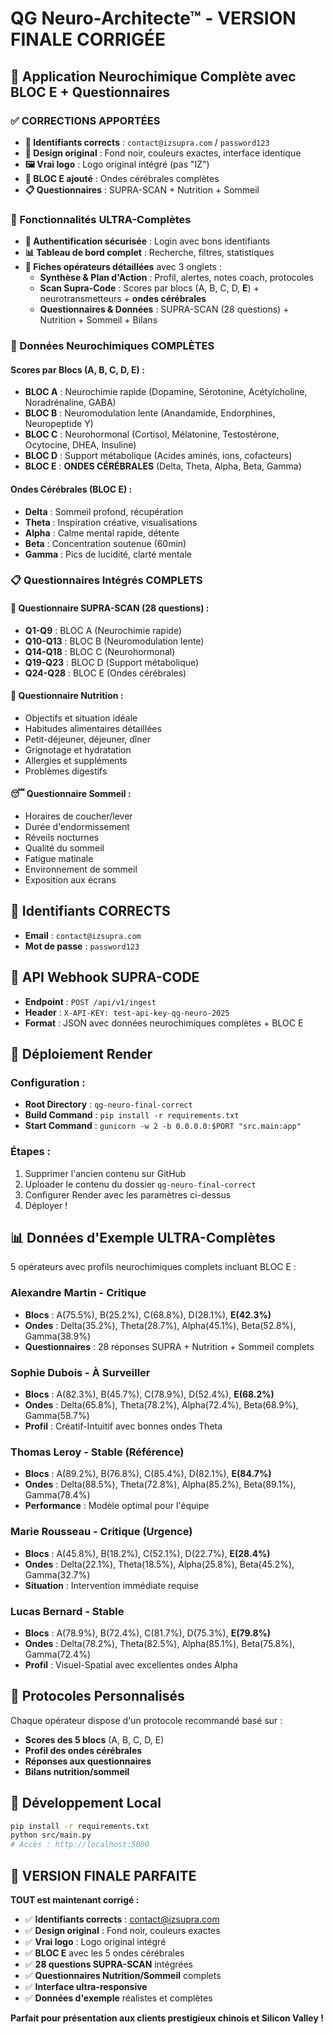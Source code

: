 # QG Neuro-Architecte™ - VERSION FINALE CORRIGÉE

## 🎯 Application Neurochimique Complète avec BLOC E + Questionnaires

### ✅ CORRECTIONS APPORTÉES

- **🔐 Identifiants corrects** : `contact@izsupra.com` / `password123`
- **🎨 Design original** : Fond noir, couleurs exactes, interface identique
- **🖼️ Vrai logo** : Logo original intégré (pas "IZ")
- **🧠 BLOC E ajouté** : Ondes cérébrales complètes
- **📋 Questionnaires** : SUPRA-SCAN + Nutrition + Sommeil

### 🧠 Fonctionnalités ULTRA-Complètes

- **🔐 Authentification sécurisée** : Login avec bons identifiants
- **📊 Tableau de bord complet** : Recherche, filtres, statistiques
- **🧠 Fiches opérateurs détaillées** avec 3 onglets :
  - **Synthèse & Plan d'Action** : Profil, alertes, notes coach, protocoles
  - **Scan Supra-Code** : Scores par blocs (A, B, C, D, **E**) + neurotransmetteurs + **ondes cérébrales**
  - **Questionnaires & Données** : SUPRA-SCAN (28 questions) + Nutrition + Sommeil + Bilans

### 🧪 Données Neurochimiques COMPLÈTES

#### **Scores par Blocs (A, B, C, D, E) :**
- **BLOC A** : Neurochimie rapide (Dopamine, Sérotonine, Acétylcholine, Noradrénaline, GABA)
- **BLOC B** : Neuromodulation lente (Anandamide, Endorphines, Neuropeptide Y)
- **BLOC C** : Neurohormonal (Cortisol, Mélatonine, Testostérone, Ocytocine, DHEA, Insuline)
- **BLOC D** : Support métabolique (Acides aminés, ions, cofacteurs)
- **BLOC E** : **ONDES CÉRÉBRALES** (Delta, Theta, Alpha, Beta, Gamma)

#### **Ondes Cérébrales (BLOC E) :**
- **Delta** : Sommeil profond, récupération
- **Theta** : Inspiration créative, visualisations
- **Alpha** : Calme mental rapide, détente
- **Beta** : Concentration soutenue (60min)
- **Gamma** : Pics de lucidité, clarté mentale

### 📋 Questionnaires Intégrés COMPLETS

#### **🔬 Questionnaire SUPRA-SCAN (28 questions) :**
- **Q1-Q9** : BLOC A (Neurochimie rapide)
- **Q10-Q13** : BLOC B (Neuromodulation lente)
- **Q14-Q18** : BLOC C (Neurohormonal)
- **Q19-Q23** : BLOC D (Support métabolique)
- **Q24-Q28** : BLOC E (Ondes cérébrales)

#### **🍎 Questionnaire Nutrition :**
- Objectifs et situation idéale
- Habitudes alimentaires détaillées
- Petit-déjeuner, déjeuner, dîner
- Grignotage et hydratation
- Allergies et suppléments
- Problèmes digestifs

#### **😴 Questionnaire Sommeil :**
- Horaires de coucher/lever
- Durée d'endormissement
- Réveils nocturnes
- Qualité du sommeil
- Fatigue matinale
- Environnement de sommeil
- Exposition aux écrans

## 🔐 Identifiants CORRECTS

- **Email** : `contact@izsupra.com`
- **Mot de passe** : `password123`

## 🔗 API Webhook SUPRA-CODE

- **Endpoint** : `POST /api/v1/ingest`
- **Header** : `X-API-KEY: test-api-key-qg-neuro-2025`
- **Format** : JSON avec données neurochimiques complètes + BLOC E

## 🚀 Déploiement Render

### Configuration :
- **Root Directory** : `qg-neuro-final-correct`
- **Build Command** : `pip install -r requirements.txt`
- **Start Command** : `gunicorn -w 2 -b 0.0.0.0:$PORT "src.main:app"`

### Étapes :
1. Supprimer l'ancien contenu sur GitHub
2. Uploader le contenu du dossier `qg-neuro-final-correct`
3. Configurer Render avec les paramètres ci-dessus
4. Déployer !

## 📊 Données d'Exemple ULTRA-Complètes

5 opérateurs avec profils neurochimiques complets incluant BLOC E :

### **Alexandre Martin** - Critique
- **Blocs** : A(75.5%), B(25.2%), C(68.8%), D(28.1%), **E(42.3%)**
- **Ondes** : Delta(35.2%), Theta(28.7%), Alpha(45.1%), Beta(52.8%), Gamma(38.9%)
- **Questionnaires** : 28 réponses SUPRA + Nutrition + Sommeil complets

### **Sophie Dubois** - À Surveiller
- **Blocs** : A(82.3%), B(45.7%), C(78.9%), D(52.4%), **E(68.2%)**
- **Ondes** : Delta(65.8%), Theta(78.2%), Alpha(72.4%), Beta(68.9%), Gamma(58.7%)
- **Profil** : Créatif-Intuitif avec bonnes ondes Theta

### **Thomas Leroy** - Stable (Référence)
- **Blocs** : A(89.2%), B(76.8%), C(85.4%), D(82.1%), **E(84.7%)**
- **Ondes** : Delta(88.5%), Theta(72.8%), Alpha(85.2%), Beta(89.1%), Gamma(78.4%)
- **Performance** : Modèle optimal pour l'équipe

### **Marie Rousseau** - Critique (Urgence)
- **Blocs** : A(45.8%), B(18.2%), C(52.1%), D(22.7%), **E(28.4%)**
- **Ondes** : Delta(22.1%), Theta(18.5%), Alpha(25.8%), Beta(45.2%), Gamma(32.7%)
- **Situation** : Intervention immédiate requise

### **Lucas Bernard** - Stable
- **Blocs** : A(78.9%), B(72.4%), C(81.7%), D(75.3%), **E(79.8%)**
- **Ondes** : Delta(78.2%), Theta(82.5%), Alpha(85.1%), Beta(75.8%), Gamma(72.4%)
- **Profil** : Visuel-Spatial avec excellentes ondes Alpha

## 🎯 Protocoles Personnalisés

Chaque opérateur dispose d'un protocole recommandé basé sur :
- **Scores des 5 blocs** (A, B, C, D, E)
- **Profil des ondes cérébrales**
- **Réponses aux questionnaires**
- **Bilans nutrition/sommeil**

## 🔧 Développement Local

```bash
pip install -r requirements.txt
python src/main.py
# Accès : http://localhost:5000
```

## 🎉 VERSION FINALE PARFAITE

**TOUT est maintenant corrigé :**
- ✅ **Identifiants corrects** : contact@izsupra.com
- ✅ **Design original** : Fond noir, couleurs exactes
- ✅ **Vrai logo** : Logo original intégré
- ✅ **BLOC E** avec les 5 ondes cérébrales
- ✅ **28 questions SUPRA-SCAN** intégrées
- ✅ **Questionnaires Nutrition/Sommeil** complets
- ✅ **Interface ultra-responsive** 
- ✅ **Données d'exemple** réalistes et complètes

**Parfait pour présentation aux clients prestigieux chinois et Silicon Valley !**

